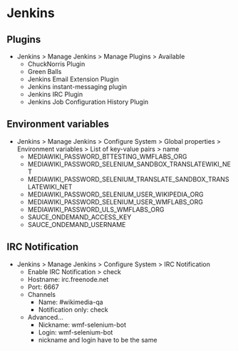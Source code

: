 # Jenkins

## Plugins

- Jenkins > Manage Jenkins > Manage Plugins > Available
  - ChuckNorris Plugin
  - Green Balls
  - Jenkins Email Extension Plugin
  - Jenkins instant-messaging plugin
  - Jenkins IRC Plugin
  - Jenkins Job Configuration History Plugin

## Environment variables

- Jenkins > Manage Jenkins > Configure System > Global properties > Environment variables > List of key-value pairs >  name
  - MEDIAWIKI_PASSWORD_BTTESTING_WMFLABS_ORG
  - MEDIAWIKI_PASSWORD_SELENIUM_SANDBOX_TRANSLATEWIKI_NET
  - MEDIAWIKI_PASSWORD_SELENIUM_TRANSLATE_SANDBOX_TRANSLATEWIKI_NET
  - MEDIAWIKI_PASSWORD_SELENIUM_USER_WIKIPEDIA_ORG
  - MEDIAWIKI_PASSWORD_SELENIUM_USER_WMFLABS_ORG
  - MEDIAWIKI_PASSWORD_ULS_WMFLABS_ORG
  - SAUCE_ONDEMAND_ACCESS_KEY
  - SAUCE_ONDEMAND_USERNAME

## IRC Notification

- Jenkins > Manage Jenkins > Configure System > IRC Notification
  - Enable IRC Notification > check
  - Hostname: irc.freenode.net
  - Port: 6667
  - Channels
    - Name: #wikimedia-qa
    - Notification only: check
  - Advanced...
    - Nickname: wmf-selenium-bot
    - Login: wmf-selenium-bot
    - nickname and login have to be the same

